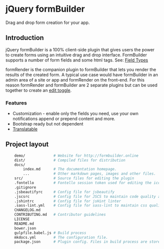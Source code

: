# jQuery formBuilder
Drag and drop form creation for your app.

<p data-height="550" data-theme-id="0" data-slug-hash="vLjOLL" data-default-tab="result" data-user="kevinchappell" class="codepen"></p>

## Introduction
jQuery formBuilder is a 100% client-side plugin that gives users the power to create forms using an intuitive drag and drop interface. FormBuilder supports a number of form fields and some html tags. See: [Field Types]()

formRender is the companion plugin to formBuilder that lets you render the results of the created form. A typical use case would have formBuilder in an admin area of a site or app and formRender on the front-end. For this reason formRender and formBuilder are 2 separate plugins but can be used together to create an [edit toggle](http://codepen.io/kevinchappell/pen/obyeya).

### Features
* Customization - enable only the fields you need, use your own notifications append or prepend content and more.
* Bootstrap ready but not dependent
* [Translatable](http://codepen.io/kevinchappell/pen/PNZZmw)

## Project layout
```bash
    demo/             # Website for http://formbuilder.online
    dist/             # Compiled files for distribution
    docs/
        index.md      # The documentation homepage.
        ...           # Other markdown pages, images and other files.
    src/              # Source files for editing the plugin
    .fontello         # Fontello session token used for editing the icon font
    .gitignore
    .jsbeautifyrc     # Config file for jsbeautify
    .jscsrc           # Config file for JSCS to maintain code quality and style
    .jshintrc         # Config file for jsHint linter
    .sass-lint.yml    # Config file for sass-lint to maintain css quality and style
    CHANGELOG.md
    CONTRIBUTING.md   # Contributor guidelines
    LICENSE
    README.md
    bower.json
    gulpfile.babel.js # Build process
    mkdocs.yml        # The configuration file.
    package.json      # Plugin config. Files in build process are stored in the `"config"` property.
```
